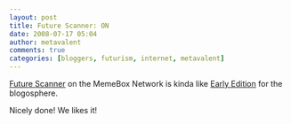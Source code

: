 ```yaml
---
layout: post
title: Future Scanner: ON
date: 2008-07-17 05:04
author: metavalent
comments: true
categories: [bloggers, futurism, internet, metavalent]
---
```

<a href="http://www.memebox.com/futurescanner">Future Scanner</a> on the MemeBox Network is kinda like <a href="http://wikidashboard.parc.com/wiki/Early_Edition">Early Edition</a> for the blogosphere.

Nicely done! We likes it!
